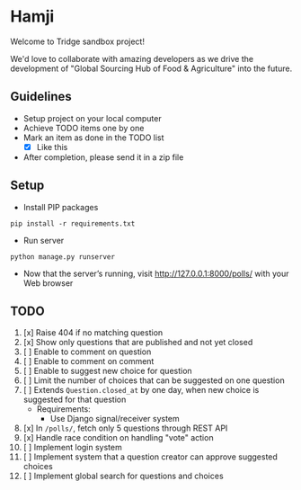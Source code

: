 # Hamji

Welcome to Tridge sandbox project!

We'd love to collaborate with amazing developers as we drive the development of "Global Sourcing Hub of Food & Agriculture" into the future.

## Guidelines
- Setup project on your local computer
- Achieve TODO items one by one
- Mark an item as done in the TODO list
    - [x] Like this
- After completion, please send it in a zip file


## Setup
- Install PIP packages
```
pip install -r requirements.txt
```
- Run server
```
python manage.py runserver
```
- Now that the server’s running, visit http://127.0.0.1:8000/polls/ with your Web browser


## TODO
1.  [x] Raise 404 if no matching question
2.  [x] Show only questions that are published and not yet closed
3.  [ ] Enable to comment on question
4.  [ ] Enable to comment on comment
5.  [ ] Enable to suggest new choice for question
6.  [ ] Limit the number of choices that can be suggested on one question
7.  [ ] Extends `Question.closed_at` by one day, when new choice is suggested for that question
     - Requirements:
         - Use Django signal/receiver system
8.  [x] In `/polls/`, fetch only 5 questions through REST API
9.  [x] Handle race condition on handling "vote" action
10. [ ] Implement login system
11. [ ] Implement system that a question creator can approve suggested choices
12. [ ] Implement global search for questions and choices

